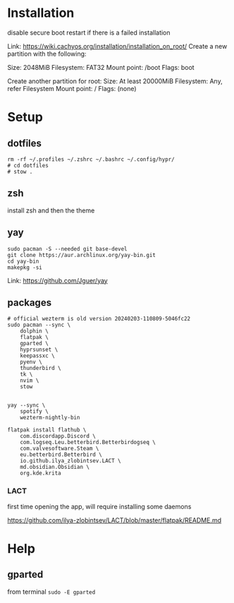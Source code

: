 # Installation


disable secure boot
restart if there is a failed installation



Link: https://wiki.cachyos.org/installation/installation_on_root/
Create a new partition with the following:

Size: 2048MiB
Filesystem: FAT32
Mount point: /boot
Flags: boot

Create another partition for root:
Size: At least 20000MiB
Filesystem: Any, refer Filesystem
Mount point: /
Flags: (none)

# Setup

## dotfiles

```shell
rm -rf ~/.profiles ~/.zshrc ~/.bashrc ~/.config/hypr/
# cd dotfiles
# stow .
````

## zsh

install zsh and then the theme

## yay

```shell
sudo pacman -S --needed git base-devel
git clone https://aur.archlinux.org/yay-bin.git
cd yay-bin
makepkg -si
```

Link: https://github.com/Jguer/yay

## packages

```shell
# official wezterm is old version 20240203-110809-5046fc22
sudo pacman --sync \
    dolphin \
    flatpak \
    gparted \
    hyprsunset \
    keepassxc \
    pyenv \
    thunderbird \
    tk \
    nvim \
    stow


yay --sync \
    spotify \
    wezterm-nightly-bin

flatpak install flathub \
    com.discordapp.Discord \
    com.logseq.Leu.betterbird.Betterbirdogseq \
    com.valvesoftware.Steam \
    eu.betterbird.Betterbird \
    io.github.ilya_zlobintsev.LACT \
    md.obsidian.Obsidian \
    org.kde.krita
```

### LACT

first time opening the app, will require installing some daemons

https://github.com/ilya-zlobintsev/LACT/blob/master/flatpak/README.md

# Help

## gparted

from terminal `sudo -E gparted`
